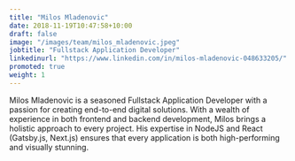 ```yaml
---
title: "Milos Mladenovic"
date: 2018-11-19T10:47:58+10:00
draft: false
image: "/images/team/milos_mladenovic.jpeg"
jobtitle: "Fullstack Application Developer"
linkedinurl: "https://www.linkedin.com/in/milos-mladenovic-048633205/"
promoted: true
weight: 1
---
```


Milos Mladenovic is a seasoned Fullstack Application Developer with a passion for creating end-to-end digital solutions. With a wealth of experience in both frontend and backend development, Milos brings a holistic approach to every project. His expertise in NodeJS and React (Gatsby.js, Next.js) ensures that every application is both high-performing and visually stunning.
